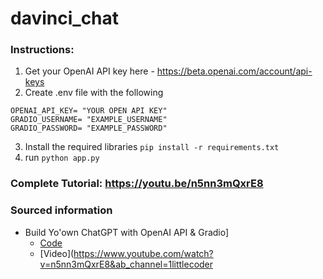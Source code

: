 # davinci_chat

### Instructions:

1. Get your OpenAI API key here - https://beta.openai.com/account/api-keys
2. Create .env file with the following
```
OPENAI_API_KEY= "YOUR OPEN API KEY"
GRADIO_USERNAME= "EXAMPLE_USERNAME"
GRADIO_PASSWORD= "EXAMPLE_PASSWORD"

```
3. Install the required libraries `pip install -r requirements.txt` 
4. run `python app.py` 

### Complete Tutorial: https://youtu.be/n5nn3mQxrE8

### Sourced information
- Build Yo'own ChatGPT with OpenAI API &amp; Gradio]
	- [Code](https://github.com/amrrs/chatgpt-clone)
	- [Video](https://www.youtube.com/watch?v=n5nn3mQxrE8&ab_channel=1littlecoder

